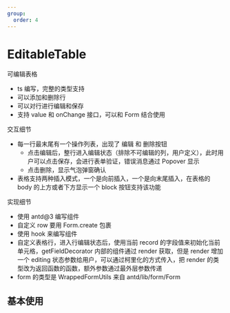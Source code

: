 ```yaml
---
group:
  order: 4
---
```


# EditableTable

可编辑表格

- ts 编写，完整的类型支持
- 可以添加和删除行
- 可以对行进行编辑和保存
- 支持 value 和 onChange 接口，可以和 Form 结合使用

交互细节

- 每一行最末尾有一个操作列表，出现了 编辑 和 删除按钮
  - 点击编辑后，整行进入编辑状态（排除不可编辑的列，用户定义），此时用户可以点击保存，会进行表单验证，错误消息通过 Popover 显示
  - 点击删除，显示气泡弹窗确认
- 表格支持两种插入模式，一个是向前插入，一个是向末尾插入，在表格的 body 的上方或者下方显示一个 block 按钮支持该功能

实现细节

- 使用 antd@3 编写组件
- 自定义 row 要用 Form.create 包裹
- 使用 hook 来编写组件
- 自定义表格行，进入行编辑状态后，使用当前 record 的字段值来初始化当前单元格，getFieldDecorator 内部的组件通过 render 获取，但是 render 增加一个 editing 状态参数给用户，可以通过柯里化的方式传入，把 render 的类型改为返回函数的函数，额外参数通过最外层参数传递
- form 的类型是 WrappedFormUtils 来自 antd/lib/form/Form

## 基本使用

<code src="./demos/basic" />
